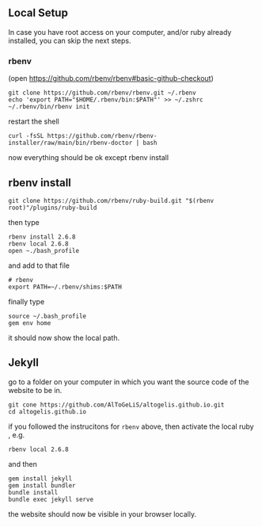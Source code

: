 ## Local Setup



In case you have root access on your computer, and/or ruby already installed, you can skip the next steps.

### rbenv

(open https://github.com/rbenv/rbenv#basic-github-checkout)
```
git clone https://github.com/rbenv/rbenv.git ~/.rbenv
echo 'export PATH="$HOME/.rbenv/bin:$PATH"' >> ~/.zshrc
~/.rbenv/bin/rbenv init
```


restart the shell

`
curl -fsSL https://github.com/rbenv/rbenv-installer/raw/main/bin/rbenv-doctor | bash
`

now everything should be ok except rbenv install

## rbenv install

```
git clone https://github.com/rbenv/ruby-build.git "$(rbenv root)"/plugins/ruby-build
```

then type
```
rbenv install 2.6.8
rbenv local 2.6.8
open ~./bash_profile
```



and add to that file
```
# rbenv
export PATH=~/.rbenv/shims:$PATH
```


finally type 
```
source ~/.bash_profile
gem env home
```
it should now show the local path.

## Jekyll

go to a folder on your computer in which you want the source code of the website to be in.

```
git cone https://github.com/AlToGeLiS/altogelis.github.io.git
cd altogelis.github.io
```

if you followed the instrucitons for `rbenv` above, then activate the local ruby , e.g.
```
rbenv local 2.6.8
```

and then 
```
gem install jekyll
gem install bundler
bundle install
bundle exec jekyll serve
```

the website should now be visible in your browser locally.
